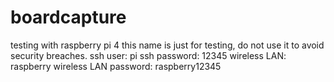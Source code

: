 # boardcapture
testing with raspberry pi 4
this name is just for testing, do not use it to avoid security breaches.
ssh user: pi
ssh password: 12345
wireless LAN: raspberry
wireless LAN password: raspberry12345
